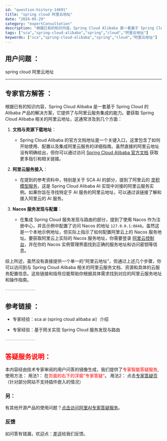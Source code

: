 ```yaml
---
id: "question-history-14691"
title: "spring cloud 阿里云地址"
date: "2024-05-29"
category: "expertConsultation"
description: "根据已有的知识内容，Spring Cloud Alibaba 是一套基于 Spring Cloud 的 Alibaba 产品的解决方案，它提供了与阿里云服务集成的能力。要获取 Spring Cloud Alibaba 相关的阿里云地址，这通常涉及到几个方面：1. **文档与资源下载地址**：   -"
tags: ["sca","spring-cloud-alibaba","spring","cloud","阿里云地址"]
keywords: ["sca","spring-cloud-alibaba","spring","cloud","阿里云地址"]
---
```


## 用户问题 ： 
 spring cloud 阿里云地址  

---------------
## 专家官方解答 ：

根据已有的知识内容，Spring Cloud Alibaba 是一套基于 Spring Cloud 的 Alibaba 产品的解决方案，它提供了与阿里云服务集成的能力。要获取 Spring Cloud Alibaba 相关的阿里云地址，这通常涉及到几个方面：

1. **文档与资源下载地址**：
   - Spring Cloud Alibaba 的官方文档地址是一个关键入口，这里包含了如何开始使用、配置以及集成阿里云服务的详细指南。虽然直接的阿里云地址没有明确给出，但你可以通过访问 [Spring Cloud Alibaba 官方文档](https://github.com/alibaba/spring-cloud-alibaba/blob/master/README.md) 获取更多指引和相关链接。

2. **阿里云服务接入**：
   - 在提到的参考资料中，特别是关于 SCA AI 的部分，提到了阿里云的 [灵积模型服务](https://help.aliyun.com/zh/dashscope/)，这是 Spring Cloud Alibaba AI 实现中对接的阿里云服务实例。如果你旨在寻找特定于 AI 服务的阿里云地址，可以通过该链接了解和接入阿里云的 AI 服务。

3. **Nacos 服务发现与配置**：
   - 在集成 Spring Cloud 服务发现与路由的部分，提到了使用 Nacos 作为注册中心，并且示例中配置了访问 Nacos 的地址 `127.0.0.1:8848`。虽然这是一个本地示例地址，但实际上指示了如何配置阿里云上的 Nacos 服务地址。要获取阿里云上实际的 Nacos 服务地址，你需要登录 [阿里云控制台](https://console.aliyun.com/)，并在你的 Nacos 实例管理界面找到正确的服务地址和访问密钥等信息。

综上所述，虽然没有直接提供一个单一的“阿里云地址”，但通过上述几个步骤，你可以访问到与 Spring Cloud Alibaba 相关的阿里云服务文档、资源和具体的云服务配置信息。这些链接和指导应能帮助你根据具体需求找到对应的阿里云服务地址和操作指南。


<font color="#949494">---------------</font> 


## 参考链接 ：

* 专家经验：sca ai (spring cloud alibaba ai）介绍 
 
 * 专家经验：基于网关实现 Spring Cloud 服务发现与路由 


 <font color="#949494">---------------</font> 
 


## <font color="#FF0000">答疑服务说明：</font> 

本内容经由技术专家审阅的用户问答的镜像生成，我们提供了<font color="#FF0000">专家智能答疑服务</font>,使用方法：
用法1： 在<font color="#FF0000">页面的右下的浮窗”专家答疑“</font>。
用法2： 点击[专家答疑页](https://answer.opensource.alibaba.com/docs/intro)（针对部分网站不支持插件嵌入的情况）
### 另：


有其他开源产品的使用问题？[点击访问阿里AI专家答疑服务](https://answer.opensource.alibaba.com/docs/intro)。
### 反馈
如问答有错漏，欢迎点：[差评](https://ai.nacos.io/user/feedbackByEnhancerGradePOJOID?enhancerGradePOJOId=14741)给我们反馈。
